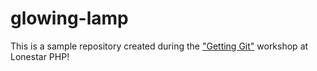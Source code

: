 # glowing-lamp
This is a sample repository created during the ["Getting Git"](https://gettinggit.com) workshop at Lonestar PHP!
